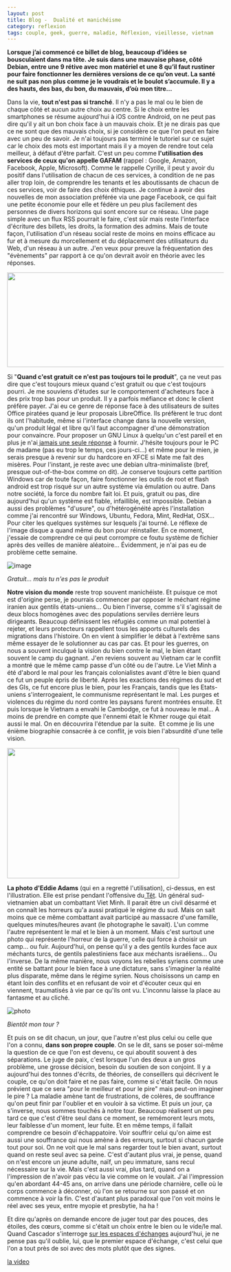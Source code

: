 ```yaml
---
layout: post
title: Blog -  Dualité et manichéisme 
category: reflexion
tags: couple, geek, guerre, maladie, Réflexion, vieillesse, vietnam
---
```

**Lorsque j’ai commencé ce billet de blog, beaucoup d’idées se bousculaient dans ma tête. Je suis dans une mauvaise phase, côté Debian, entre une 9 rétive avec mon matériel et une 8 qu’il faut rustiner pour faire fonctionner les dernières versions de ce qu’on veut. La santé ne suit pas non plus comme je le voudrais et le boulot s’accumule. Il y a des hauts, des bas, du bon, du mauvais, d’où mon titre…**

Dans la vie, **tout n'est pas si tranché**. Il n'y a pas le mal ou le bien de chaque côté et aucun autre choix au centre. Si le choix entre les smartphones se résume aujourd'hui à iOS contre Android, on ne peut pas dire qu'il y ait un bon choix face à un mauvais choix. Et je ne dirais pas que ce ne sont que des mauvais choix, si je considère ce que l'on peut en faire avec un peu de savoir. Je n'ai toujours pas terminé le tutoriel sur ce sujet car le choix des mots est important mais il y a moyen de rendre tout cela meilleur, à défaut d'être parfait. C'est un peu comme **l'utilisation des services de ceux qu'on appelle GAFAM** (rappel : Google, Amazon, Facebook, Apple, Microsoft). Comme le rappelle Cyrille, il peut y avoir du positif dans l'utilisation de chacun de ces services, à condition de ne pas aller trop loin, de comprendre les tenants et les aboutissants de chacun de ces services, voir de faire des choix éthiques. Je continue à avoir des nouvelles de mon association préférée via une page Facebook, ce qui fait une petite économie pour elle et fédère un peu plus facilement des personnes de divers horizons qui sont encore sur ce réseau. Une page simple avec un flux RSS pourrait le faire, c'est sûr mais reste l'interface d'écriture des billets, les droits, la formation des admins. Mais de toute façon, l'utilisation d'un réseau social reste de moins en moins efficace au fur et à mesure du morcellement et du déplacement des utilisateurs du Web, d'un réseau à un autre. J'en veux pour preuve la fréquentation des "évènements" par rapport à ce qu'on devrait avoir en théorie avec les réponses.

<img class="aligncenter size-full wp-image-22395" src="https://cheziceman.files.wordpress.com/2018/03/gafam.jpg" alt="" width="626" height="220" />

Si "**Quand c'est gratuit ce n'est pas toujours toi le produit**", ça ne veut pas dire que c'est toujours mieux quand c'est gratuit ou que c'est toujours pourri. Je me souviens d'études sur le comportement d'acheteurs face à des prix trop bas pour un produit. Il y a parfois méfiance et donc le client préfère payer. J'ai eu ce genre de réponse face à des utilisateurs de suites Office piratées quand je leur proposais LibreOffice. Ils préfèrent le truc dont ils ont l'habitude, même si l'interface change dans la nouvelle version, qu'un produit légal et libre qu'il faut accompagner d'une démonstration pour convaincre. Pour proposer un GNU Linux à quelqu'un c'est pareil et en plus je n'ai<a href="https://cheziceman.wordpress.com/2017/04/28/gnulinux-la-meilleure-distribution/"> jamais une seule réponse</a> à fournir. J'hésite toujours pour le PC de madame (pas eu trop le temps, ces jours-ci...) et même pour le mien, je serais presque à revenir sur du hardcore en XFCE si Mate me fait des misères. Pour l'instant, je reste avec une debian ultra-minimaliste (bref, presque out-of-the-box comme on dit). Je conserve toujours cette partition Windows car de toute façon, faire fonctionner les outils de root et flash android est trop risqué sur un autre système via émulation ou autre. Dans notre société, la force du nombre fait loi. Et puis, gratuit ou pas, dire aujourd'hui qu'un système est fiable, infaillible, est impossible. Debian a aussi des problèmes "d'usure", ou d'hétérogénéité après l'installation comme j'ai rencontré sur Windows, Ubuntu, Fedora, Mint, RedHat, OSX... Pour citer les quelques systèmes sur lesquels j'ai tourné. Le réflexe de l'image disque a quand même du bon pour réinstaller. En ce moment, j'essaie de comprendre ce qui peut corrompre ce foutu système de fichier après des veilles de manière aléatoire... Évidemment, je n'ai pas eu de problème cette semaine.

![image](https://cheziceman.files.wordpress.com/2018/03/debian9.jpg)

*Gratuit... mais tu n'es pas le produit*

**Notre vision du monde** reste trop souvent manichéiste. Et puisque ce mot est d'origine perse, je pourrais commencer par opposer le méchant régime iranien aux gentils états-uniens... Ou bien l'inverse, comme s'il s'agissait de deux blocs homogènes avec des populations serviles derrière leurs dirigeants. Beaucoup définissent les réfugiés comme un mal potentiel à rejeter, et leurs protecteurs rappellent tous les apports culturels des migrations dans l'histoire. On en vient à simplifier le débat à l'extrême sans même essayer de le solutionner au cas par cas. Et pour les guerres, on nous a souvent inculqué la vision du bien contre le mal, le bien étant souvent le camp du gagnant. J'en reviens souvent au Vietnam car le conflit a montré que le même camp passe d'un côté ou de l'autre. Le Viet Minh a été d'abord le mal pour les français colonialistes avant d'être le bien quand ce fut un peuple épris de liberté. Après les exactions des régimes du sud et des GIs, ce fut encore plus le bien, pour les Français, tandis que les Etats-uniens s'interrogeaient, le communisme représentant le mal. Les purges et violences du régime du nord contre les paysans furent montrées ensuite. Et puis lorsque le Vietnam a envahi le Cambodge, ce fut à nouveau le mal... A moins de prendre en compte que l'ennemi était le Khmer rouge qui était aussi le mal. On en découvrira l'étendue par la suite.  Et comme je lis une énième biographie consacrée à ce conflit, je vois bien l'absurdité d'une telle vision.

<img class="aligncenter size-full wp-image-22377" src="https://cheziceman.files.wordpress.com/2018/02/photovietnam.jpg" alt="" width="400" height="303" />

**La photo d'Eddie Adams** (qui en a regretté l'utilisation), ci-dessus, en est l'illustration. Elle est prise pendant l'offensive du<a href="https://fr.wikipedia.org/wiki/Offensive_du_T%E1%BA%BFt"> Têt</a>. Un général sud-vietnamien abat un combattant Viet Minh. Il parait être un civil désarmé et on connaît les horreurs qu'a aussi pratiqué le régime du sud. Mais on sait moins que ce même combattant avait participé au massacre d'une famille, quelques minutes/heures avant (le photographe le savait). L'un comme l'autre représentent le mal et le bien à un moment. Mais c'est surtout une photo qui représente l'horreur de la guerre, celle qui force à choisir un camp... ou fuir. Aujourd'hui, on pense qu'il y a des gentils kurdes face aux méchants turcs, de gentils palestiniens face aux méchants israéliens... Ou l'inverse. De la même manière, nous voyons les rebelles syriens comme une entité se battant pour le bien face à une dictature, sans s'imaginer la réalité plus disparate, même dans le régime syrien. Nous choisissons un camp en étant loin des conflits et en refusant de voir et d'écouter ceux qui en viennent, traumatisés à vie par ce qu'ils ont vu. L'inconnu laisse la place au fantasme et au cliché.

![photo](https://cheziceman.files.wordpress.com/2018/03/drhouse.jpg)

*Bientôt mon tour ?*

Et puis on se dit chacun, un jour, que l'autre n'est plus celui ou celle que l'on a connu, **dans son propre couple**. On se le dit, sans se poser soi-même la question de ce que l'on est devenu, ce qui aboutit souvent à des séparations. Le juge de paix, c'est lorsque l'un des deux a un gros problème, une grosse décision, besoin du soutien de son conjoint. Il y a aujourd'hui des tonnes d'écrits, de théories, de conseillers qui décrivent le couple, ce qu'on doit faire et ne pas faire, comme si c'était facile. On nous prévient que ce sera "pour le meilleur et pour le pire" mais peut-on imaginer le pire ? La maladie amène tant de frustrations, de colères, de souffrance qu'on peut finir par l'oublier et en vouloir à sa victime. Et puis un jour, ça s'inverse, nous sommes touchés à notre tour. Beaucoup réalisent un peu tard ce que c'est d'être seul dans ce moment, se remémorent leurs mots, leur faiblesse d'un moment, leur fuite. Et en même temps, il fallait comprendre ce besoin d'échappatoire. Voir souffrir celui qu'on aime est aussi une souffrance qui nous amène à des erreurs, surtout si chacun garde tout pour soi. On ne voit que le mal sans regarder tout le bien avant, surtout quand on reste seul avec sa peine. C'est d'autant plus vrai, je pense, quand on n'est encore un jeune adulte, naïf, un peu immature, sans recul nécessaire sur la vie. Mais c'est aussi vrai, plus tard, quand on a l'impression de n'avoir pas vécu la vie comme on le voulait. J'ai l'impression qu'en abordant 44-45 ans, on arrive dans une période charnière, celle où le corps commence à déconner, où l'on se retourne sur son passé et on commence à voir la fin. C'est d'autant plus paradoxal que l'on voit moins le réel avec ses yeux, entre myopie et presbytie, ha ha !

Et dire qu'après on demande encore de juger tout par des pouces, des étoiles, des cœurs, comme si c'était un choix entre le bien ou le vide/le mal. Quand Cascador s'interroge <a href="https://www.blog-libre.org/2018/02/25/espaces-dechange-dune-communaute/">sur les espaces d'échanges</a> aujourd'hui, je ne pense pas qu'il oublie, lui, que le premier espace d'échange, c'est celui que l'on a tout près de soi avec des mots plutôt que des signes.

[la video](https://www.youtube.com/watch?v=LA9yYxnD_pM)
